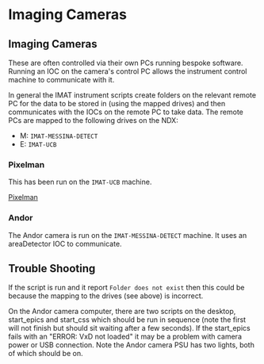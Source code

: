# Imaging Cameras

## Imaging Cameras

These are often controlled via their own PCs running bespoke software.  Running an IOC on the camera's control PC allows the instrument control machine to communicate with it.

In general the IMAT instrument scripts create folders on the relevant remote PC for the data to be stored in (using the mapped drives) and then communicates with the IOCs on the remote PC to take data. The remote PCs are mapped to the following drives on the NDX: 

* M: `IMAT-MESSINA-DETECT`
* E: `IMAT-UCB`

### Pixelman

This has been run on the `IMAT-UCB` machine.

[Pixelman](https://github.com/ISISComputingGroup/ibex_developers_manual/wiki/Pixelman)

### Andor

The Andor camera is run on the `IMAT-MESSINA-DETECT` machine. It uses an areaDetector IOC to communicate.

## Trouble Shooting

If the script is run and it report `Folder does not exist` then this could be because the mapping to the drives (see above) is incorrect.

On the Andor camera computer, there are two scripts on the desktop, start_epics and start_css which should be run in sequence (note the first will not finish but should sit waiting after a few seconds).  If the start_epics fails with an "ERROR: VxD not loaded" it may be a problem with camera power or USB connection.  Note the Andor camera PSU has two lights, both of which should be on.